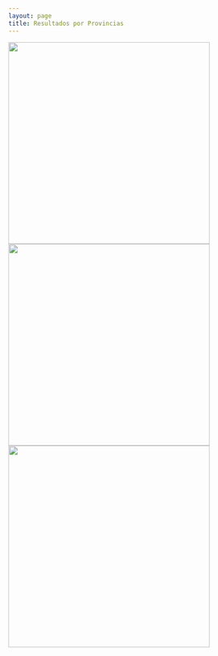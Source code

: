 ```yaml
---
layout: page
title: Resultados por Provincias
---
```


<p float="center">
  <img src="https://gbournigal.github.io/covidrd/assets/img/Estimaciones/Alt.png" width="400" />
  <img src="https://gbournigal.github.io/covidrd/assets/img/Estimaciones/Azua.png" width="400" />
  <img src="https://gbournigal.github.io/covidrd/assets/img/Estimaciones/DN.png" width="400" />
</p>

